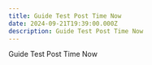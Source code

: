 ```yaml
---
title: Guide Test Post Time Now
date: 2024-09-21T19:39:00.000Z
description: Guide Test Post Time Now
---
```

Guide Test Post Time Now

![]()
